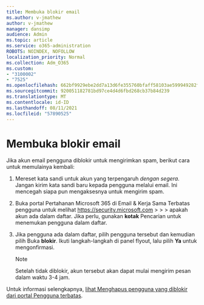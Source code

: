 ```yaml
---
title: Membuka blokir email
ms.author: v-jmathew
author: v-jmathew
manager: dansimp
audience: Admin
ms.topic: article
ms.service: o365-administration
ROBOTS: NOINDEX, NOFOLLOW
localization_priority: Normal
ms.collection: Adm_O365
ms.custom:
- "3100002"
- "7525"
ms.openlocfilehash: 662bf9929ebe2dd7a13d6fe355760bfaff58103ae599949282f86da4b7e2a8e7
ms.sourcegitcommit: 920051182781bd97ce4d4d6fbd268cb37b84d239
ms.translationtype: MT
ms.contentlocale: id-ID
ms.lasthandoff: 08/11/2021
ms.locfileid: "57890525"
---
```

# <a name="unblock-email"></a>Membuka blokir email

Jika akun email pengguna diblokir untuk mengirimkan spam, berikut cara untuk memulainya kembali:

1. Mereset kata sandi untuk akun yang terpengaruh *dengan segera.* Jangan kirim kata sandi baru kepada pengguna melalui email. Ini mencegah siapa pun mengaksesnya untuk mengirim spam.
2. Buka portal Pertahanan Microsoft 365 di Email & Kerja Sama Terbatas pengguna untuk melihat <https://security.microsoft.com> \>  \>  \>  apakah akun ada dalam daftar. Jika perlu, gunakan **kotak** Pencarian untuk menemukan pengguna dalam daftar.
3. Jika pengguna ada dalam daftar, pilih pengguna tersebut dan kemudian pilih Buka **blokir**. Ikuti langkah-langkah di panel flyout, lalu pilih **Ya** untuk mengonfirmasi.

   > [!NOTE]
   > Setelah tidak diblokir, akun tersebut akan dapat mulai mengirim pesan dalam waktu 3-4 jam.

Untuk informasi selengkapnya, [lihat Menghapus pengguna yang diblokir dari portal Pengguna terbatas](https://docs.microsoft.com/microsoft-365/security/office-365-security/removing-user-from-restricted-users-portal-after-spam).

